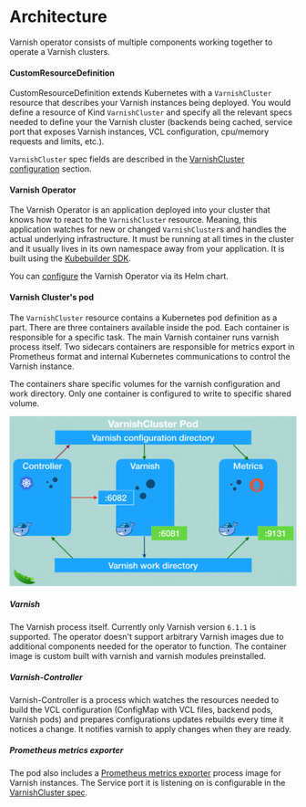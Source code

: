 # Architecture

Varnish operator consists of multiple components working together to operate a Varnish clusters.

#### CustomResourceDefinition
CustomResourceDefinition extends Kubernetes with a `VarnishCluster` resource that describes your Varnish instances being deployed. You would define a resource of Kind `VarnishCluster` and specify all the relevant specs needed to define your the Varnish cluster (backends being cached, service port that exposes Varnish instances, VCL configuration, cpu/memory requests and limits, etc.). 

`VarnishCluster` spec fields are described in the [VarnishCluster configuration](varnish-cluster-configuration.md) section.

#### Varnish Operator
The Varnish Operator is an application deployed into your cluster that knows how to react to the `VarnishCluster` resource. Meaning, this application watches for new or changed `VarnishCluster`s and handles the actual underlying infrastructure. It must be running at all times in the cluster and it usually lives in its own namespace away from your application. It is built using the [Kubebuilder SDK](https://github.com/kubernetes-sigs/kubebuilder).

You can [configure](operator-configuration.md) the Varnish Operator via its Helm chart.

#### Varnish Cluster's pod

The `VarnishCluster` resource contains a Kubernetes pod definition as a part. There are three containers available inside the pod. Each container is responsible for a specific task. The main Varnish container runs varnish process itself. Two sidecars containers are responsible for metrics export in Prometheus format and internal Kubernetes communications to control the Varnish instance.

The containers share specific volumes for the varnish configuration and work directory. Only one container is configured to write to specific shared volume.

![Varnish cluster pod](varnish-cluster.png)

##### Varnish

The Varnish process itself. Currently only Varnish version `6.1.1` is supported. The operator doesn't support arbitrary Varnish images due to additional components needed for the operator to function. The container image is custom built with varnish and varnish modules preinstalled.

##### Varnish-Controller

Varnish-Controller is a process which watches the resources needed to build the VCL configuration (ConfigMap with VCL files, backend pods, Varnish pods) and prepares configurations updates rebuilds every time it notices a change. It notifies varnish to apply changes when they are ready.

##### Prometheus metrics exporter

The pod also includes a [Prometheus metrics exporter](https://github.com/jonnenauha/prometheus_varnish_exporter) process image for Varnish instances. The Service port it is listening on is configurable in the [VarnishCluster spec](varnish-cluster-configuration.md).
